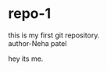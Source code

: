 # repo-1
this is my first git repository.<br>
author-Neha patel
<!--to copy the from git use 'git clone in terminal and paste the copied link of code https'-->
hey its me.